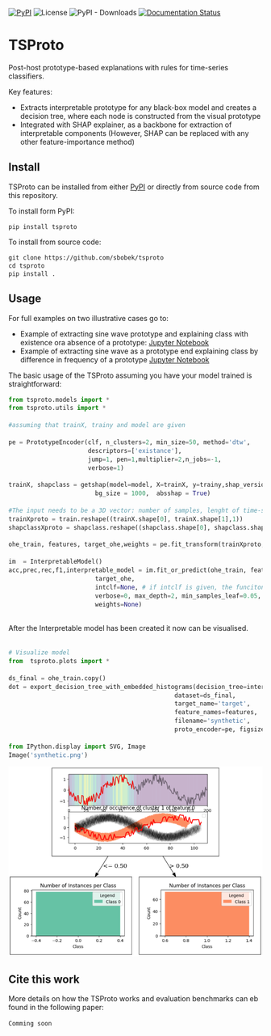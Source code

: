 [![PyPI](https://img.shields.io/pypi/v/tsproto)](https://pypi.org/project/tsproto/)  ![License](https://img.shields.io/github/license/sbobek/tsproto)
 ![PyPI - Downloads](https://img.shields.io/pypi/dm/tsproto) [![Documentation Status](https://readthedocs.org/projects/tsproto/badge/?version=latest)](https://tsproto.readthedocs.io/en/latest/?badge=latest)
    

# TSProto
Post-host prototype-based explanations with rules for time-series classifiers.

Key features:
  * Extracts interpretable prototype for any black-box model and creates a decision tree, where each node is constructed from the visual prototype
  * Integrated with SHAP explainer, as a backbone for extraction of interpretable components (However, SHAP can be replaced with any other feature-importance method)

## Install
TSProto can be installed from either [PyPI](https://pypi.org/project/tsproto/) or directly from source code from this repository.

To install form PyPI:

```
pip install tsproto
````

To install from source code:

```
git clone https://github.com/sbobek/tsproto
cd tsproto
pip install .
```

## Usage
For full examples on two illustrative cases go to:
  * Example of extracting sine wave prototype and explaining class with existence ora absence of a prototype: [Jupyter Notebook](https://github.com/sbobek/tsproto/blob/main/examples/illustrative-example-frequency.ipynb)
  * Example of extracting sine wave as a prototype end explaining class by difference in frequency of a prototype [Jupyter Notebook](https://github.com/sbobek/tsproto/blob/main/examples/illustrative-example.ipynb)

The basic usage of the TSProto assuming you have your model trained is straightforward:

``` python
from tsproto.models import *
from tsproto.utils import *

#assuming that trainX, trainy and model are given

pe = PrototypeEncoder(clf, n_clusters=2, min_size=50, method='dtw',
                      descriptors=['existance'],
                      jump=1, pen=1,multiplier=2,n_jobs=-1,
                      verbose=1)

trainX, shapclass = getshap(model=model, X=trainX, y=trainy,shap_version='deep',
                        bg_size = 1000,  absshap = True)               
                        
#The input needs to be a 3D vector: number of samples, lenght of time-series, number of dimensions (features)                        
trainXproto = train.reshape((trainX.shape[0], trainX.shape[1],1))
shapclassXproto = shapclass.reshape((shapclass.shape[0], shapclass.shape[1],1))
       
ohe_train, features, target_ohe,weights = pe.fit_transform(trainXproto,shapclassXproto)

im  = InterpretableModel()
acc,prec,rec,f1,interpretable_model = im.fit_or_predict(ohe_train, features, 
                        target_ohe,
                        intclf=None, # if intclf is given, the funciton behaves as predict, 
                        verbose=0, max_depth=2, min_samples_leaf=0.05,
                        weights=None)
                 
```

After the Interpretable model has been created it now can be visualised.

``` python
                       
# Visualize model
from  tsproto.plots import *

ds_final = ohe_train.copy()
dot = export_decision_tree_with_embedded_histograms(decision_tree=interpretable_model, 
                                              dataset=ds_final, 
                                              target_name='target', 
                                              feature_names=features, 
                                              filename='synthetic', 
                                              proto_encoder=pe, figsize=(6,3))

from IPython.display import SVG, Image
Image('synthetic.png')

```

![Prototype visualization](https://raw.githubusercontent.com/sbobek/tsproto/main/pix/illustrative-example.png "Title")


## Cite this work
More details on how the TSProto works and evaluation benchmarks can eb found in the following paper:

```Comming soon```
